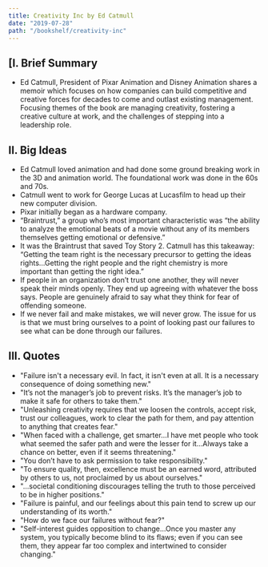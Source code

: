 ```yaml
---
title: Creativity Inc by Ed Catmull
date: "2019-07-28"
path: "/bookshelf/creativity-inc"
---
```


## [I. Brief Summary

* Ed Catmull, President of Pixar Animation and Disney Animation shares a memoir which focuses on how companies can build competitive and creative forces for decades to come and outlast existing management. Focusing themes of the book are managing creativity, fostering a creative culture at work, and the challenges of stepping into a leadership role.

## II. Big Ideas

- Ed Catmull loved animation and had done some ground breaking work in the 3D and animation world. The foundational work was done in the 60s and 70s. 
- Catmull went to work for George Lucas at Lucasfilm to head up their new computer division.
- Pixar initially began as a hardware company. 
- “Braintrust,” a group who’s most important characteristic was “the ability to analyze the emotional beats of a movie without any of its members themselves getting emotional or defensive.”
- It was the Braintrust that saved Toy Story 2. Catmull has this takeaway: “Getting the team right is the necessary precursor to getting the ideas rights…Getting the right people and the right chemistry is more important than getting the right idea.” 
- If people in an organization don’t trust one another, they will never speak their minds openly. They end up agreeing with whatever the boss says. People are genuinely afraid to say what they think for fear of offending someone.
- If we never fail and make mistakes, we will never grow. The issue for us is that we must bring ourselves to a point of looking past our failures to see what can be done through our failures. 

## III. Quotes

- "Failure isn't a necessary evil. In fact, it isn't even at all. It is a necessary consequence of doing something new."
- "It’s not the manager’s job to prevent risks. It’s the manager’s job to make it safe for others to take them."
- "Unleashing creativity requires that we loosen the controls, accept risk, trust our colleagues, work to clear the path for them, and pay attention to anything that creates fear."
- "When faced with a challenge, get smarter…I have met people who took what seemed the safer path and were the lesser for it…Always take a chance on better, even if it seems threatening."
- "You don’t have to ask permission to take responsibility."
- "To ensure quality, then, excellence must be an earned word, attributed by others to us, not proclaimed by us about ourselves."
- "…societal conditioning discourages telling the truth to those perceived to be in higher positions."
- "Failure is painful, and our feelings about this pain tend to screw up our understanding of its worth."
- "How do we face our failures without fear?"
- "Self-interest guides opposition to change…Once you master any system, you typically become blind to its flaws; even if you can see them, they appear far too complex and intertwined to consider changing."